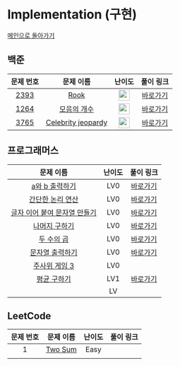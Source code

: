 # Implementation (구현)

[메인으로 돌아가기](https://github.com/SSUHYUNKIM/Algorithm)

## 백준
|        문제 번호         |        문제 이름         |         난이도          |        풀이 링크         |          
| :-----: | :-----: | :-----: | :-----: |
| <a href="https://www.acmicpc.net/problem/2393" target="_blank">2393</a> | <a href="https://www.acmicpc.net/problem/2393" target="_blank">Rook</a> | <img height="25px" width="25px" src="https://static.solved.ac/tier_small/1.svg"/> | <a href="./solution/2393.cpp">바로가기</a> |
| <a href="https://www.acmicpc.net/problem/1264" target="_blank">1264</a> | <a href="https://www.acmicpc.net/problem/1264" target="_blank">모음의 개수</a> | <img height="25px" width="25px" src="https://static.solved.ac/tier_small/2.svg"/> | <a href="./solution/1264.cpp">바로가기</a> |
| <a href="https://www.acmicpc.net/problem/3765" target="_blank">3765</a> | <a href="https://www.acmicpc.net/problem/3765" target="_blank">Celebrity jeopardy</a> | <img height="25px" width="25px" src="https://static.solved.ac/tier_small/2.svg"/> | <a href="./solution/3765.cpp">바로가기</a> |

## 프로그래머스
|        문제 이름         |         난이도          |        풀이 링크         |          
| :-----: | :-----: | :-----: |
| <a href="https://school.programmers.co.kr/learn/courses/30/lessons/181951" target="_blank">a와 b 출력하기</a> | LV0 | <a href="./solution/a와 b 출력하기.cpp">바로가기</a> |
| <a href="https://school.programmers.co.kr/learn/courses/30/lessons/181917" target="_blank">간단한 논리 연산</a> | LV0 | <a href="./solution/간단한 논리 연산.cpp">바로가기</a> |
| <a href="https://school.programmers.co.kr/learn/courses/30/lessons/181915" target="_blank">글자 이어 붙여 문자열 만들기</a> | LV0 | <a href="./solution/글자 이어 붙여 문자열 만들기.cpp">바로가기</a> |
| <a href="https://school.programmers.co.kr/learn/courses/30/lessons/120810" target="_blank">나머지 구하기</a> | LV0 | <a href="./solution/나머지구하기.cpp">바로가기</a> |
| <a href="https://school.programmers.co.kr/learn/courses/30/lessons/120804" target="_blank">두 수의 곱</a> | LV0 | <a href="./solution/두수의곱.cpp">바로가기</a> |
| <a href="https://school.programmers.co.kr/learn/courses/30/lessons/181952" target="_blank">문자열 출력하기</a> | LV0 | <a href="./solution/문자열 출력하기.cpp">바로가기</a> |
| <a href="https://school.programmers.co.kr/learn/courses/30/lessons/181916" target="_blank">주사위 게임 3</a> | LV0 | <a href="./solution/주사위 게임 3.cpp"></a> |
| <a href="https://school.programmers.co.kr/learn/courses/30/lessons/12944" target="_blank">평균 구하기</a> | LV1 | <a href="./solution/평균구하기.cpp">바로가기</a> |
| <a href="https://school.programmers.co.kr/learn/courses/30/lessons/120804" target="_blank"></a> | LV | <a href="./solution/두수의곱.cpp"></a> |

## LeetCode
|        문제 번호         |        문제 이름         |         난이도          |        풀이 링크         |          
| :-----: | :-----: | :-----: | :-----: |
| 1 | <a href="https://leetcode.com/problems/two-sum/" target="_blank">Two Sum</a> | Easy | <a href="./solution/Leet1.cpp"></a> |
| <a href="https://school.programmers.co.kr/learn/courses/30/lessons/120804" target="_blank"></a> |  | <a href="./solution/두수의곱.cpp"></a> |